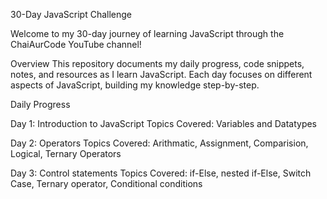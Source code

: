30-Day JavaScript Challenge

Welcome to my 30-day journey of learning JavaScript through the ChaiAurCode YouTube channel!

Overview
This repository documents my daily progress, code snippets, notes, and resources as I learn JavaScript. Each day focuses on different aspects of JavaScript, building my knowledge step-by-step.

Daily Progress

Day 1: Introduction to JavaScript
Topics Covered: Variables and Datatypes


Day 2: Operators
Topics Covered: Arithmatic, Assignment, Comparision, Logical, Ternary Operators

Day 3: Control statements 
Topics Covered: if-Else, nested if-Else, Switch Case, Ternary operator, Conditional conditions